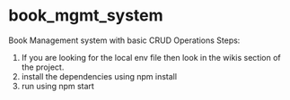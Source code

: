 # book_mgmt_system
Book Management system with basic CRUD Operations
Steps:

1. If you are looking for the local env file then look in the wikis section of the project.
2. install the dependencies using npm install 
3. run using npm start
